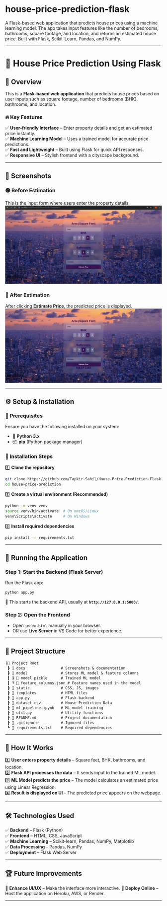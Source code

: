 # house-price-prediction-flask
A Flask-based web application that predicts house prices using a machine learning model. The app takes input features like the number of bedrooms, bathrooms, square footage, and location, and returns an estimated house price. Built with Flask, Scikit-Learn, Pandas, and NumPy.

---

# 🏡 **House Price Prediction Using Flask**  

## 📌 **Overview**  
This is a **Flask-based web application** that predicts house prices based on user inputs such as square footage, number of bedrooms (BHK), bathrooms, and location.  

### 🔥 **Key Features**  
✅ **User-friendly Interface** – Enter property details and get an estimated price instantly.  
✅ **Machine Learning Model** – Uses a trained model for accurate price predictions.  
✅ **Fast and Lightweight** – Built using Flask for quick API responses.  
✅ **Responsive UI** – Stylish frontend with a cityscape background.  

---

## 📸 **Screenshots**  

### 🟢 **Before Estimation**  
This is the input form where users enter the property details.  
![Before Estimation](docs/C_Before%20Estimation.png)  

### 🔵 **After Estimation**  
After clicking **Estimate Price**, the predicted price is displayed.  
![After Estimation](docs/C_After%20Estimation.PNG)  

---

## ⚙ **Setup & Installation**  

### 📌 **Prerequisites**  
Ensure you have the following installed on your system:  
- 🐍 **Python 3.x**  
- 📦 **pip** (Python package manager)  

### 🔧 **Installation Steps**  

1️⃣ **Clone the repository**  
   ```bash
   git clone https://github.com/Tapkir-Sahil/House-Price-Prediction-Flask.git
   cd house-price-prediction
   ```  

2️⃣ **Create a virtual environment (Recommended)**  
   ```bash
   python -m venv venv
   source venv/bin/activate  # On macOS/Linux
   venv\Scripts\activate     # On Windows
   ```  

3️⃣ **Install required dependencies**  
   ```bash
   pip install -r requirements.txt
   ```  

---

## 🚀 **Running the Application**  

### **Step 1: Start the Backend (Flask Server)**  
Run the Flask app:  
```bash
python app.py
```  
🔹 This starts the backend API, usually at **`http://127.0.0.1:5000/`**.  

### **Step 2: Open the Frontend**  
- Open `index.html` manually in your browser.  
- OR use **Live Server** in VS Code for better experience.  

---

## 📂 **Project Structure**  
```
├📂 Project Root
 ┣ 📂 docs                # Screenshots & documentation
 ┣ 📂 model               # Stores ML model & feature columns
 ┃ ┣ 📄 model.pickle      # Trained ML model
 ┃ ┗ 📄 feature_columns.json # Feature names used in the model
 ┣ 📂 static              # CSS, JS, images
 ┣ 📂 templates           # HTML files
 ┣ 📄 app.py              # Flask backend
 ┣ 📄 dataset.csv         # House Prediction Data
 ┣ 📄 ml_pipeline.ipynb   # ML model training
 ┣ 📄 util.py             # Utility functions
 ┣ 📄 README.md           # Project documentation
 ┣ 📄 .gitignore          # Ignored files
 ┗ 📄 requirements.txt    # Required dependencies

```

---

## 🎯 **How It Works**  

1️⃣ **User enters property details** – Square feet, BHK, bathrooms, and location.  
2️⃣ **Flask API processes the data** – It sends input to the trained ML model.  
3️⃣ **ML Model predicts the price** – The model calculates an estimated price using Linear Regression.  
4️⃣ **Result is displayed on UI** – The predicted price appears on the webpage.  

---

## 🛠 **Technologies Used**  

✅ **Backend** – Flask (Python)  
✅ **Frontend** – HTML, CSS, JavaScript  
✅ **Machine Learning** – Scikit-learn, Pandas, NumPy, Matplotlib  
✅ **Data Processing** – Pandas, NumPy  
✅ **Deployment** – Flask Web Server  

---

## 🏆 **Future Improvements**

🔹 **Enhance UI/UX** – Make the interface more interactive.
🔹 **Deploy Online** – Host the application on Heroku, AWS, or Render.

---